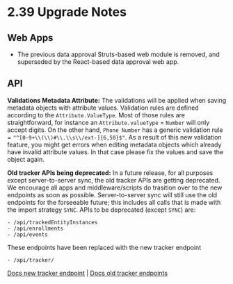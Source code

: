 # 2.39 Upgrade Notes

## Web Apps

* The previous data approval Struts-based web module is removed, and superseded by the React-based data approval web app.

## API
**Validations Metadata Attribute:** The validations will be applied when saving metadata objects with attribute values. Validation rules are defined according to the `Attribute.ValueType`. Most of those rules are straightforward, for instance an `Attribute.valueType` = `Number` will only accept digits. On the other hand, `Phone Number` has a generic validation rule = `"^[0-9+\\(\\)#\\.\\s\\/ext-]{6,50}$"`. As a result of this new validation feature, you might get errors when editing metadata objects which already have invalid attribute values. In that case please fix the values and save the object again.


**Old tracker APIs being deprecated:** In a future release, for all purposes except server-to-server sync, the old tracker APIs are getting deprecated. We encourage all apps and middleware/scripts do trasition over to the new endpoints as soon as possible. Server-to-server sync will still use the old endpoints for the forseeable future; this includes all calls that is made with the import strategy `SYNC`.
APIs to be deprecated (except `SYNC`) are:
```
- /api/trackedEntityInstances
- /api/enrollments
- /api/events
```
These endpoints have been replaced with the new tracker endpoint
```
- /api/tracker/
```

[Docs new tracker endpoint](https://docs.dhis2.org/en/develop/using-the-api/dhis-core-version-238/new-tracker.html) | [Docs old tracker endpoints](https://docs.dhis2.org/en/develop/using-the-api/dhis-core-version-238/tracker.html)
